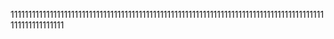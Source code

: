 1111111111111111111111111111111111111111111111111111111111111111111111111111111111111111111111111111111
